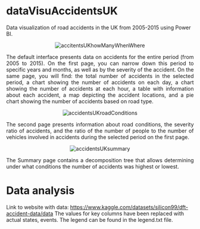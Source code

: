# dataVisuAccidentsUK
Data visualization of road accidents in the UK from 2005-2015 using Power BI.
<p align="center"> <img src="https://github.com/KrystianJamrogiewicz/dataVisuAccidentsUK/assets/155767356/5bbefce5-8d19-4c7a-8c66-1830b03a7266" alt="accitentsUKhowManyWhenWhere"> </p>

<p style="text-align: justify;">
The default interface presents data on accidents for the entire period (from 2005 to 2015). On the first page, you can narrow down this period to specific years and months, as well as by the severity of the accident. On the same page, you will find: the total number of accidents in the selected period, a chart showing the number of accidents on each day, a chart showing the number of accidents at each hour, a table with information about each accident, a map depicting the accident locations, and a pie chart showing the number of accidents based on road type.
</p>

<p align="center"> <img src="https://github.com/KrystianJamrogiewicz/dataVisuAccidentsUK/assets/155767356/102bfbf9-cab3-4ca1-b507-b76347fdeea0" alt="accidentsUKroadConditions"> </p>

<p style="text-align: justify;">
The second page presents information about road conditions, the severity ratio of accidents, and the ratio of the number of people to the number of vehicles involved in accidents during the selected period on the first page.
</p>

<p align="center"> <img src="https://github.com/KrystianJamrogiewicz/dataVisuAccidentsUK/assets/155767356/91ef34c8-2e6b-4afe-be95-f975d38161b3" alt="accidentsUKsummary"> </p>

<p style="text-align: justify;">
The Summary page contains a decomposition tree that allows determining under what conditions the number of accidents was highest or lowest.
</p>

# Data analysis


Link to website with data: https://www.kaggle.com/datasets/silicon99/dft-accident-data/data
The values for key columns have been replaced with actual states, events. The legend can be found in the legend.txt file.
